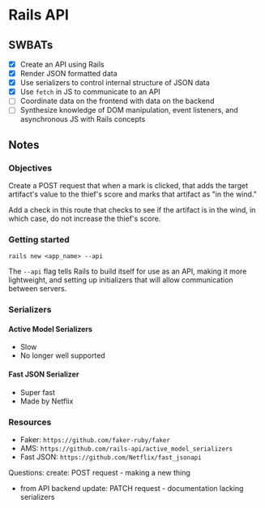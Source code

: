 Rails API
===========

## SWBATs
- [x] Create an API using Rails
- [x] Render JSON formatted data
- [x] Use serializers to control internal structure of JSON data
- [x] Use `fetch` in JS to communicate to an API
- [ ] Coordinate data on the frontend with data on the backend
- [ ] Synthesize knowledge of DOM manipulation, event listeners, and asynchronous JS with Rails concepts

## Notes


### Objectives

Create a POST request that when a mark is clicked, that adds the target artifact's value to the thief's score and marks that artifact as "in the wind."
  
Add a check in this route that checks to see if the artifact is in the wind, in which case, do not increase the thief's score.

### Getting started

`rails new <app_name> --api`

The `--api` flag tells Rails to build itself for use as an API, making it more lightweight, and setting up initializers that will allow communication between servers.

### Serializers

#### Active Model Serializers
- Slow
- No longer well supported

#### Fast JSON Serializer
- Super fast
- Made by Netflix


### Resources
- Faker: `https://github.com/faker-ruby/faker`
- AMS: `https://github.com/rails-api/active_model_serializers`
- Fast JSON: `https://github.com/Netflix/fast_jsonapi`




Questions: 
create: POST request - making a new thing
  - from API backend
update: PATCH request - documentation lacking
serializers 

